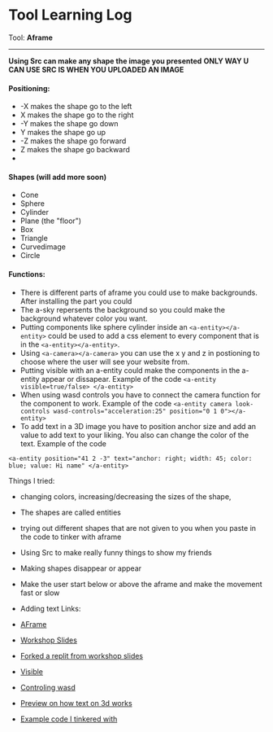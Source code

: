 # Tool Learning Log

Tool: **Aframe**

---
**Using Src can make any shape the image you presented**
**ONLY WAY U CAN USE SRC IS WHEN YOU UPLOADED AN IMAGE**
#### Positioning:
* -X makes the shape go to the left
* X makes the shape go to the right
* -Y makes the shape go down
* Y makes the shape go up
* -Z makes the shape go forward
* Z makes the shape go backward
*
#### Shapes (will add more soon)
* Cone
* Sphere
* Cylinder
* Plane (the "floor")
* Box
* Triangle
* Curvedimage
* Circle
#### Functions:
* There is different parts of aframe you could use to make backgrounds. After installing the part you could
* The a-sky repersents the background so you could make the background whatever color you want.
* Putting components like sphere cylinder inside an `<a-entity></a-entity>` could be used to add a css element to every component that is in the `<a-entity></a-entity>`.
* Using `<a-camera></a-camera>` you can use the x y and z in postioning to choose where the user will see your website from.
* Putting visible with an a-entity could make the components in the a-entity appear or dissapear. Example of the code `<a-entity visible=true/false> </a-entity>`
* When using wasd controls you have to connect the camera function for the component to work. Example of the code `<a-entity camera look-controls wasd-controls="acceleration:25" position="0 1 0"></a-entity>`
* To add text in a 3D image you have to position anchor size and add an value to add text to your liking. You also can change the color of the text. Example of the code
```
<a-entity position="41 2 -3" text="anchor: right; width: 45; color: blue; value: Hi name" </a-entity>
```
Things I tried:
* changing colors, increasing/decreasing the sizes of the shape,
* The shapes are called entities
* trying out different shapes that are not given to you when you paste in the code to tinker with aframe
* Using Src to make really funny things to show my friends
* Making shapes disappear or appear
* Make the user start below or above the aframe and make the movement fast or slow
* Adding text
Links:

* [AFrame](https://aframe.io/docs/1.5.0/introduction/html-and-primitives.html)
* [Workshop Slides](https://docs.google.com/presentation/d/1nsptrTVH5fI2NpvmmE3PffaUNODlpyxpB-LgH4Eko5A/edit#slide=id.g84acedc9de_0_70)
* [Forked a replit from workshop slides](https://replit.com/@keithh32/EscapingRealityS1WinterWonderlandv1-Tinkering)
* [Visible](https://aframe.io/docs/1.5.0/components/visible.html)
* [Controling wasd](https://aframe.io/docs/1.5.0/components/wasd-controls.html)
* [Preview on how text on 3d works](https://aframe.io/aframe/examples/test/text/index.html)
* [Example code I tinkered with](https://github.com/aframevr/aframe/blob/master/examples/test/text/index.html)
<!--
* Links you used today (websites, videos, etc)
* Things you tried, progress you made, etc
* Challenges, a-ha moments, etc
* Questions you still have
* What you're going to try next
-->
